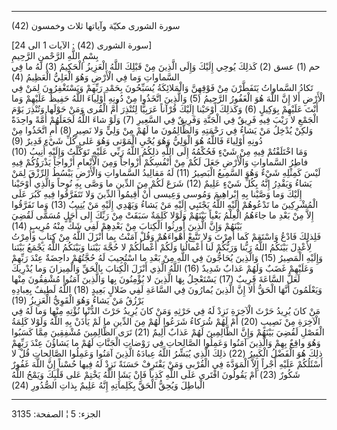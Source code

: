 ------------------------------------------------------------------------

(42) سورة الشورى مكيّة وآياتها ثلاث وخمسون  
  
\[سورة الشورى (42) : الآيات 1 الى 24\]  
بِسْمِ اللَّهِ الرَّحْمنِ الرَّحِيمِ  
حم (1) عسق (2) كَذلِكَ يُوحِي إِلَيْكَ وَإِلَى الَّذِينَ مِنْ قَبْلِكَ اللَّهُ الْعَزِيزُ الْحَكِيمُ (3)
لَهُ ما فِي السَّماواتِ وَما فِي الْأَرْضِ وَهُوَ الْعَلِيُّ الْعَظِيمُ (4)  
تَكادُ السَّماواتُ يَتَفَطَّرْنَ مِنْ فَوْقِهِنَّ وَالْمَلائِكَةُ يُسَبِّحُونَ بِحَمْدِ رَبِّهِمْ وَيَسْتَغْفِرُونَ لِمَنْ
فِي الْأَرْضِ أَلا إِنَّ اللَّهَ هُوَ الْغَفُورُ الرَّحِيمُ (5) وَالَّذِينَ اتَّخَذُوا مِنْ دُونِهِ أَوْلِياءَ
اللَّهُ حَفِيظٌ عَلَيْهِمْ وَما أَنْتَ عَلَيْهِمْ بِوَكِيلٍ (6) وَكَذلِكَ أَوْحَيْنا إِلَيْكَ قُرْآناً عَرَبِيًّا
لِتُنْذِرَ أُمَّ الْقُرى وَمَنْ حَوْلَها وَتُنْذِرَ يَوْمَ الْجَمْعِ لا رَيْبَ فِيهِ فَرِيقٌ فِي الْجَنَّةِ وَفَرِيقٌ
فِي السَّعِيرِ (7) وَلَوْ شاءَ اللَّهُ لَجَعَلَهُمْ أُمَّةً واحِدَةً وَلكِنْ يُدْخِلُ مَنْ يَشاءُ فِي رَحْمَتِهِ
وَالظَّالِمُونَ ما لَهُمْ مِنْ وَلِيٍّ وَلا نَصِيرٍ (8) أَمِ اتَّخَذُوا مِنْ دُونِهِ أَوْلِياءَ فَاللَّهُ هُوَ
الْوَلِيُّ وَهُوَ يُحْيِ الْمَوْتى وَهُوَ عَلى كُلِّ شَيْءٍ قَدِيرٌ (9)  
وَمَا اخْتَلَفْتُمْ فِيهِ مِنْ شَيْءٍ فَحُكْمُهُ إِلَى اللَّهِ ذلِكُمُ اللَّهُ رَبِّي عَلَيْهِ تَوَكَّلْتُ وَإِلَيْهِ
أُنِيبُ (10) فاطِرُ السَّماواتِ وَالْأَرْضِ جَعَلَ لَكُمْ مِنْ أَنْفُسِكُمْ أَزْواجاً وَمِنَ الْأَنْعامِ
أَزْواجاً يَذْرَؤُكُمْ فِيهِ لَيْسَ كَمِثْلِهِ شَيْءٌ وَهُوَ السَّمِيعُ الْبَصِيرُ (11) لَهُ مَقالِيدُ
السَّماواتِ وَالْأَرْضِ يَبْسُطُ الرِّزْقَ لِمَنْ يَشاءُ وَيَقْدِرُ إِنَّهُ بِكُلِّ شَيْءٍ عَلِيمٌ (12) شَرَعَ لَكُمْ
مِنَ الدِّينِ ما وَصَّى بِهِ نُوحاً وَالَّذِي أَوْحَيْنا إِلَيْكَ وَما وَصَّيْنا بِهِ إِبْراهِيمَ وَمُوسى
وَعِيسى أَنْ أَقِيمُوا الدِّينَ وَلا تَتَفَرَّقُوا فِيهِ كَبُرَ عَلَى الْمُشْرِكِينَ ما تَدْعُوهُمْ إِلَيْهِ
اللَّهُ يَجْتَبِي إِلَيْهِ مَنْ يَشاءُ وَيَهْدِي إِلَيْهِ مَنْ يُنِيبُ (13) وَما تَفَرَّقُوا إِلاَّ مِنْ بَعْدِ ما
جاءَهُمُ الْعِلْمُ بَغْياً بَيْنَهُمْ وَلَوْلا كَلِمَةٌ سَبَقَتْ مِنْ رَبِّكَ إِلى أَجَلٍ مُسَمًّى لَقُضِيَ بَيْنَهُمْ
وَإِنَّ الَّذِينَ أُورِثُوا الْكِتابَ مِنْ بَعْدِهِمْ لَفِي شَكٍّ مِنْهُ مُرِيبٍ (14)  
فَلِذلِكَ فَادْعُ وَاسْتَقِمْ كَما أُمِرْتَ وَلا تَتَّبِعْ أَهْواءَهُمْ وَقُلْ آمَنْتُ بِما أَنْزَلَ اللَّهُ مِنْ
كِتابٍ وَأُمِرْتُ لِأَعْدِلَ بَيْنَكُمُ اللَّهُ رَبُّنا وَرَبُّكُمْ لَنا أَعْمالُنا وَلَكُمْ أَعْمالُكُمْ لا حُجَّةَ
بَيْنَنا وَبَيْنَكُمُ اللَّهُ يَجْمَعُ بَيْنَنا وَإِلَيْهِ الْمَصِيرُ (15) وَالَّذِينَ يُحَاجُّونَ فِي اللَّهِ مِنْ
بَعْدِ ما اسْتُجِيبَ لَهُ حُجَّتُهُمْ داحِضَةٌ عِنْدَ رَبِّهِمْ وَعَلَيْهِمْ غَضَبٌ وَلَهُمْ عَذابٌ شَدِيدٌ (16)
اللَّهُ الَّذِي أَنْزَلَ الْكِتابَ بِالْحَقِّ وَالْمِيزانَ وَما يُدْرِيكَ لَعَلَّ السَّاعَةَ قَرِيبٌ (17)
يَسْتَعْجِلُ بِهَا الَّذِينَ لا يُؤْمِنُونَ بِها وَالَّذِينَ آمَنُوا مُشْفِقُونَ مِنْها وَيَعْلَمُونَ أَنَّهَا
الْحَقُّ أَلا إِنَّ الَّذِينَ يُمارُونَ فِي السَّاعَةِ لَفِي ضَلالٍ بَعِيدٍ (18) اللَّهُ لَطِيفٌ بِعِبادِهِ
يَرْزُقُ مَنْ يَشاءُ وَهُوَ الْقَوِيُّ الْعَزِيزُ (19)  
مَنْ كانَ يُرِيدُ حَرْثَ الْآخِرَةِ نَزِدْ لَهُ فِي حَرْثِهِ وَمَنْ كانَ يُرِيدُ حَرْثَ الدُّنْيا نُؤْتِهِ مِنْها
وَما لَهُ فِي الْآخِرَةِ مِنْ نَصِيبٍ (20) أَمْ لَهُمْ شُرَكاءُ شَرَعُوا لَهُمْ مِنَ الدِّينِ ما لَمْ يَأْذَنْ
بِهِ اللَّهُ وَلَوْلا كَلِمَةُ الْفَصْلِ لَقُضِيَ بَيْنَهُمْ وَإِنَّ الظَّالِمِينَ لَهُمْ عَذابٌ أَلِيمٌ (21) تَرَى
الظَّالِمِينَ مُشْفِقِينَ مِمَّا كَسَبُوا وَهُوَ واقِعٌ بِهِمْ وَالَّذِينَ آمَنُوا وَعَمِلُوا الصَّالِحاتِ فِي
رَوْضاتِ الْجَنَّاتِ لَهُمْ ما يَشاؤُنَ عِنْدَ رَبِّهِمْ ذلِكَ هُوَ الْفَضْلُ الْكَبِيرُ (22) ذلِكَ الَّذِي
يُبَشِّرُ اللَّهُ عِبادَهُ الَّذِينَ آمَنُوا وَعَمِلُوا الصَّالِحاتِ قُلْ لا أَسْئَلُكُمْ عَلَيْهِ أَجْراً إِلاَّ
الْمَوَدَّةَ فِي الْقُرْبى وَمَنْ يَقْتَرِفْ حَسَنَةً نَزِدْ لَهُ فِيها حُسْناً إِنَّ اللَّهَ غَفُورٌ شَكُورٌ (23)
أَمْ يَقُولُونَ افْتَرى عَلَى اللَّهِ كَذِباً فَإِنْ يَشَإِ اللَّهُ يَخْتِمْ عَلى قَلْبِكَ وَيَمْحُ اللَّهُ
الْباطِلَ وَيُحِقُّ الْحَقَّ بِكَلِماتِهِ إِنَّهُ عَلِيمٌ بِذاتِ الصُّدُورِ (24)

------------------------------------------------------------------------

الجزء: 5 ¦ الصفحة: 3135
